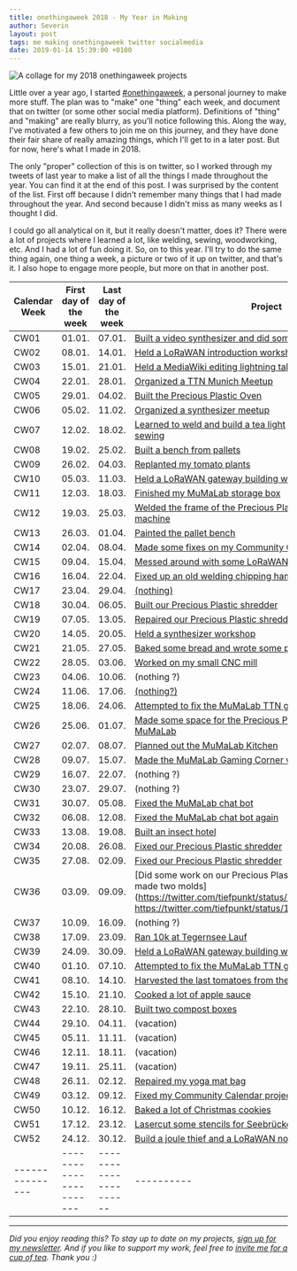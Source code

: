 ```yaml
---
title: onethingaweek 2018 - My Year in Making
author: Severin
layout: post
tags: me making onethingaweek twitter socialmedia
date: 2019-01-14 15:39:00 +0100
---
```

![A collage for my 2018 onethingaweek projects](/assets/img/onethingaweek2018.jpg)

Little over a year ago, I started [#onethingaweek](https://twitter.com/search?f=tweets&vertical=default&q=%23onethingaweek&src=typd), a personal journey to make more stuff. The plan was to "make" one "thing" each week, and document that on twitter (or some other social media platform). Definitions of "thing" and "making" are really blurry, as you'll notice following this. Along the way, I've motivated a few others to join me on this journey, and they have done their fair share of really amazing things, which I'll get to in a later post. But for now, here's what I made in 2018.

The only "proper" collection of this is on twitter, so I worked through my tweets of last year to make a list of all the things I made throughout the year. You can find it at the end of this post. I was surprised by the content of the list. First off because I didn't remember many things that I had made throughout the year. And second because I didn't miss as many weeks as I thought I did.

I could go all analytical on it, but it really doesn't matter, does it? There were a lot of projects where I learned a lot, like welding, sewing, woodworking, etc. And I had a lot of fun doing it. So, on to this year. I'll try to do the same thing again, one thing a week, a picture or two of it up on twitter, and that's it. I also hope to engage more people, but more on that in another post.

| Calendar Week | First day of the week | Last day of the week | Project |
|---------------|-----------------------|----------------------|----------|
|CW01|01.01.|07.01. | [Built a video synthesizer and did some experiments with it](https://twitter.com/tiefpunkt/status/950863497927290881) |
|CW02|08.01.|14.01. | [Held a LoRaWAN introduction workshop](https://twitter.com/tiefpunkt/status/952586708310249472) |
|CW03|15.01.|21.01. | [Held a MediaWiki editing lightning talk](https://twitter.com/tiefpunkt/status/955149255274123264) |
|CW04|22.01.|28.01. | [Organized a TTN Munich Meetup](https://twitter.com/tiefpunkt/status/957690834568261638) |
|CW05|29.01.|04.02. | [Built the Precious Plastic Oven](https://twitter.com/tiefpunkt/status/960779797755514880) |
|CW06|05.02.|11.02. | [Organized a synthesizer meetup](https://twitter.com/tiefpunkt/status/963190715013623808) |
|CW07|12.02.|18.02. | [Learned to weld and build a tea light](https://twitter.com/tiefpunkt/status/965361821615120384) , also [Learning basic sewing](https://twitter.com/tiefpunkt/status/965362817875537921)|
|CW08|19.02.|25.02. | [Built a bench from pallets](https://twitter.com/tiefpunkt/status/969635433914163201) |
|CW09|26.02.|04.03. | [Replanted my tomato plants](https://twitter.com/tiefpunkt/status/971168023481548802) |
|CW10|05.03.|11.03. | [Held a LoRaWAN gateway building workshop](https://twitter.com/tiefpunkt/status/973307967968858112) |
|CW11|12.03.|18.03. | [Finished my MuMaLab storage box](https://twitter.com/tiefpunkt/status/976004397858738177) |
|CW12|19.03.|25.03. | [Welded the frame of the Precious Plastic injection molding machine ](https://twitter.com/tiefpunkt/status/977829852182138880) |
|CW13|26.03.|01.04. | [Painted the pallet bench](https://twitter.com/tiefpunkt/status/980892979593400325) |
|CW14|02.04.|08.04. | [Made some fixes on my Community Calendar project](https://twitter.com/tiefpunkt/status/983602194455957504) |
|CW15|09.04.|15.04. | [Messed around with some LoRaWAN sensors](https://twitter.com/tiefpunkt/status/988156131737513984) |
|CW16|16.04.|22.04. | [Fixed up an old welding chipping hammer](https://twitter.com/tiefpunkt/status/988156142311366656) |
|CW17|23.04.|29.04. | [(nothing)](https://twitter.com/tiefpunkt/status/992511070291054592) |
|CW18|30.04.|06.05. | [Built our Precious Plastic shredder](https://twitter.com/tiefpunkt/status/997400986833620992) |
|CW19|07.05.|13.05. | [Repaired our Precious Plastic shredder](https://twitter.com/tiefpunkt/status/997400999768838144) |
|CW20|14.05.|20.05. | [Held a synthesizer workshop](https://twitter.com/tiefpunkt/status/1000043785475313664) |
|CW21|21.05.|27.05. | [Baked some bread and wrote some privacy policies](https://twitter.com/tiefpunkt/status/1000044464726052864) |
|CW22|28.05.|03.06. | [Worked on my small CNC mill](https://twitter.com/tiefpunkt/status/1003882851081826304) |
|CW23|04.06.|10.06.|(nothing ?)|
|CW24|11.06.|17.06. | [(nothing?)](https://twitter.com/tiefpunkt/status/1007020920362471425) |
|CW25|18.06.|24.06. | [Attempted to fix the MuMaLab TTN gateway](https://twitter.com/tiefpunkt/status/1011730188823154691) |
|CW26|25.06.|01.07. | [Made some space for the Precious Plastic Workshop at MuMaLab](https://twitter.com/tiefpunkt/status/1014490556066598919) |
|CW27|02.07.|08.07. | [Planned out the MuMaLab Kitchen](https://twitter.com/tiefpunkt/status/1016439327092563968) |
|CW28|09.07.|15.07. | [Made the MuMaLab Gaming Corner work](https://twitter.com/tiefpunkt/status/1020330904470933504) |
|CW29|16.07.|22.07.|(nothing ?)|
|CW30|23.07.|29.07.|(nothing ?)|
|CW31|30.07.|05.08. | [Fixed the MuMaLab chat bot](https://twitter.com/tiefpunkt/status/1026593242865971200) |
|CW32|06.08.|12.08. | [Fixed the MuMaLab chat bot again](https://twitter.com/tiefpunkt/status/1032312093121433600) |
|CW33|13.08.|19.08. | [Built an insect hotel](https://twitter.com/tiefpunkt/status/1032313457855668224) |
|CW34|20.08.|26.08. | [Fixed our Precious Plastic shredder](https://twitter.com/tiefpunkt/status/1037095284323573761) |
|CW35|27.08.|02.09. | [Fixed our Precious Plastic shredder](https://twitter.com/tiefpunkt/status/1037095284323573761) |
|CW36|03.09.|09.09. | [Did some work on our Precious Plastic injection machine and made two molds](https://twitter.com/tiefpunkt/status/1039984588754436096, https://twitter.com/tiefpunkt/status/1039984594513215495) |
|CW37|10.09.|16.09.| (nothing ?)
|CW38|17.09.|23.09. | [Ran 10k at Tegernsee Lauf](https://twitter.com/tiefpunkt/status/1045798847681900545) |
|CW39|24.09.|30.09. | [Held a LoRaWAN gateway building workshop](https://twitter.com/tiefpunkt/status/1045797698140557313) |
|CW40|01.10.|07.10. | [Attempted to fix the MuMaLab TTN gateway again](https://twitter.com/tiefpunkt/status/1048317358169903104) |
|CW41|08.10.|14.10. | [Harvested the last tomatoes from the balcony](https://twitter.com/tiefpunkt/status/1051063060079800320) |
|CW42|15.10.|21.10. | [Cooked a lot of apple sauce](https://twitter.com/tiefpunkt/status/1055697750338224128) |
|CW43|22.10.|28.10. | [Built two compost boxes](https://twitter.com/tiefpunkt/status/1056670531938869248) |
|CW44|29.10.|04.11.|(vacation)|
|CW45|05.11.|11.11.|(vacation)|
|CW46|12.11.|18.11.|(vacation)|
|CW47|19.11.|25.11.|(vacation)|
|CW48|26.11.|02.12. | [Repaired my yoga mat bag](https://twitter.com/tiefpunkt/status/1069341425609916422) |
|CW49|03.12.|09.12. | [Fixed my Community Calendar project again](https://twitter.com/tiefpunkt/status/1072638655666233344) |
|CW50|10.12.|16.12. | [Baked a lot of Christmas cookies](https://twitter.com/tiefpunkt/status/1074445008319758337) |
|CW51|17.12.|23.12. | [Lasercut some stencils for Seebrücke München](https://twitter.com/tiefpunkt/status/1078040294409547776) |
|CW52|24.12.|30.12. | [Build a joule thief and a LoRaWAN node](https://twitter.com/tiefpunkt/status/1079527759783837696) |
|---------------|-----------------------|----------------------|----------|

---

_Did you enjoy reading this? To stay up to date on my projects, [sign up for my newsletter](http://eepurl.com/gc3aw9). And if you like to support my work, feel free to [invite me for a cup of tea](https://www.paypal.me/tiefpunkt/3,2). Thank you :)_
